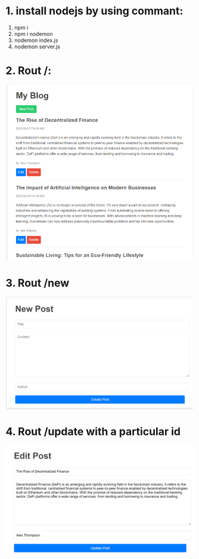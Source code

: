# 1. install nodejs by using commant:
1. npm i 
2. npm i nodemon
3. nodemon index.js
4. nodemon server.js
# 2. Rout /:
![Reference image](/Screenshort/posts.PNG)
# 3. Rout /new
![Reference image](/Screenshort/Capture.PNG)
# 4. Rout /update with a particular id
![Reference image](/Screenshort/edit.PNG)